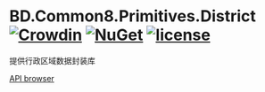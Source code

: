 # BD.Common8.Primitives.District [![Crowdin](https://badges.crowdin.net/bdcommon8/localized.svg)](https://crowdin.com/project/bdcommon8) [![NuGet](https://img.shields.io/nuget/v/BD.Common8.Primitives.District.svg)](https://www.nuget.org/packages/BD.Common8.Primitives.District) [![license](https://img.shields.io/badge/license-MIT%20License-yellow.svg)](https://github.com/BeyondDimension/Common/blob/dev8/LICENSE)
提供行政区域数据封装库

[API browser](https://beyonddimension.github.io/Common/api/index.html)